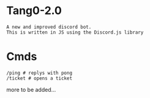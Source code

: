 # Tang0-2.0
    A new and improved discord bot.
    This is written in JS using the Discord.js library
# Cmds
    /ping # replys with pong
    /ticket # opens a ticket

more to be added...
